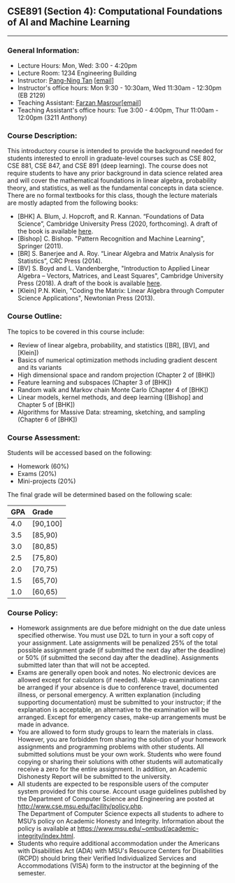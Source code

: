 ## CSE891 (Section 4): Computational Foundations of AI and Machine Learning
---

### General Information:

- Lecture Hours: Mon, Wed: 3:00 - 4:20pm
- Lecture Room: 1234 Engineering Building
- Instructor: [Pang-Ning Tan](http://www.cse.msu.edu/~ptan) [[email](mailto:ptan@msu.edu)]
- Instructor's office hours: Mon 9:30 - 10:30am, Wed 11:30am - 12:30pm (EB 2129)
- Teaching Assistant: [Farzan Masrour](http://www.cse.msu.edu/~masrours)[[email](mailto:masrours@msu.edu)]
- Teaching Assistant's office hours: Tue 3:00 - 4:00pm, Thur 11:00am - 12:00pm (3211 Anthony)

### Course Description: 
This introductory course is intended to provide the background needed for students interested to enroll in graduate-level courses such as CSE 802, CSE 881, CSE 847, and CSE 891 (deep learning). The course does not require students to have any prior background in data science related area and will cover the mathematical foundations in linear algebra, probability theory, and statistics, as well as the fundamental concepts in data science. There are no formal textbooks for this class, though the lecture materials are mostly adapted from the following books:
- [BHK] A. Blum, J. Hopcroft, and R. Kannan. “Foundations of Data Science”, Cambridge University Press (2020, forthcoming). A draft of the book is available [here](https://www.cs.cornell.edu/jeh/book.pdf).
- [Bishop] C. Bishop. "Pattern Recognition and Machine Learning", Springer (2011). 
- [BR] S. Banerjee and A. Roy. “Linear Algebra and Matrix Analysis for Statistics”, CRC Press (2014).
- [BV] S. Boyd and L. Vandenberghe, "Introduction to Applied Linear Algebra – Vectors, Matrices, and Least Squares", Cambridge University Press (2018). A draft of the book is available [here](http://vmls-book.stanford.edu/).
- [Klein] P.N. Klein, "Coding the Matrix: Linear Algebra through Computer Science Applications", Newtonian Press (2013).

### Course Outline: 
The topics to be covered in this course include:
- Review of linear algebra, probability, and statistics ([BR], [BV], and [Klein])
- Basics of numerical optimization methods including gradient descent and its variants
- High dimensional space and random projection (Chapter 2 of [BHK])
- Feature learning and subspaces (Chapter 3 of [BHK])
- Random walk and Markov chain Monte Carlo (Chapter 4 of [BHK])
- Linear models, kernel methods, and deep learning ([Bishop] and Chapter 5 of [BHK])
- Algorithms for Massive Data: streaming, sketching, and sampling (Chapter 6 of [BHK])

### Course Assessment:
Students will be accessed based on the following:
- Homework (60%)
- Exams (20%)
- Mini-projects (20%)

The final grade will be determined based on the following scale:

| GPA |   Grade  |
|-----|:---------|
| 4.0 | [90,100] |
| 3.5 | [85,90)  |
| 3.0 | [80,85)  |
| 2.5 | [75,80)  |
| 2.0 | [70,75)  |
| 1.5 | [65,70)  |
| 1.0 | [60,65)  |

### Course Policy:

- Homework assignments are due before midnight on the due date unless specified otherwise.  You must use D2L to turn in your a soft copy of your assignment. Late assignments will be penalized 25% of the total possible assignment grade (if submitted the next day after the deadline) or 50% (if submitted the second day after the deadline). Assignments submitted later than that will not be accepted.
- Exams are generally open book and notes. No electronic devices are allowed except for calculators (if needed). Make-up examinations can be arranged if your absence is due to conference travel, documented illness, or personal emergency. A written explanation (including supporting documentation) must be submitted to your instructor; if the explanation is acceptable, an alternative to the examination will be arranged. Except for emergency cases, make-up arrangements must be made in advance. 
- You are allowed to form study groups to learn the materials in class. However, you are forbidden from sharing the solution of your homework assignments and programming problems with other students. All submitted solutions must be your own work. Students who were found copying or sharing their solutions with other students will automatically receive a zero for the entire assignment. In addition, an Academic Dishonesty Report will be submitted to the university.
- All students are expected to be responsible users of the computer system provided for this course. Account usage guidelines published by the Department of Computer Science and Engineering are posted at http://www.cse.msu.edu/facility/policy.php.  
The Department of Computer Science expects all students to adhere to MSU’s policy on Academic Honesty and Integrity. Information about the policy is available at https://www.msu.edu/~ombud/academic-integrity/index.html.  
- Students who require additional accommodation under the Americans with Disabilities Act (ADA) with MSU's Resource Centers for Disabilities (RCPD) should bring their Verified Individualized Services and Accommodations (VISA) form to the instructor at the beginning of the semester.
